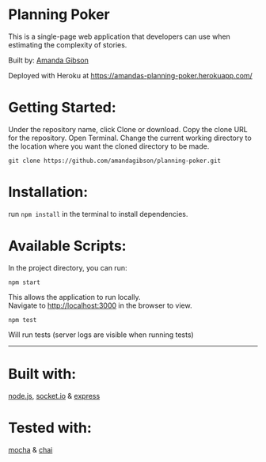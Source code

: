 # Planning Poker

This is a single-page web application that developers can use when estimating the complexity of stories.

Built by: [Amanda Gibson](https://github.com/amandagibson)

Deployed with Heroku at https://amandas-planning-poker.herokuapp.com/

# Getting Started:

Under the repository name, click Clone or download. Copy the clone URL for the repository. Open Terminal. Change the current working directory to the location where you want the cloned directory to be made.

`git clone https://github.com/amandagibson/planning-poker.git`

# Installation:

run `npm install` in the terminal to install dependencies.

# Available Scripts:

In the project directory, you can run:

`npm start`

This allows the application to run locally. <br>
Navigate to [http://localhost:3000](http://localhost:3000) in the browser to view.

`npm test`

Will run tests (server logs are visible when running tests)

---

# Built with:

[node.js](https://nodejs.org/en/), [socket.io](https://socket.io/) & [express](https://expressjs.com/)

# Tested with:

[mocha](https://mochajs.org/) & [chai](https://www.chaijs.com/)
